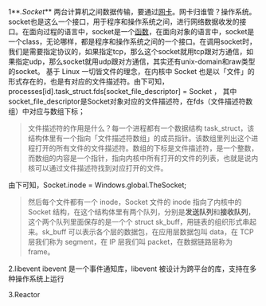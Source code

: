 1**_.Socket_**
两台计算机之间数据传输，要通过[网卡](https://www.zhihu.com/search?q=%E7%BD%91%E5%8D%A1&search_source=Entity&hybrid_search_source=Entity&hybrid_search_extra=%7B%22sourceType%22%3A%22answer%22%2C%22sourceId%22%3A1181105689%7D)。网卡归谁管？操作系统。socket也是这么一个接口，用于程序和操作系统之间，进行网络数据收发的接口。在面向过程的语言中，socket是一个[函数](https://www.zhihu.com/search?q=%E5%87%BD%E6%95%B0&search_source=Entity&hybrid_search_source=Entity&hybrid_search_extra=%7B%22sourceType%22%3A%22answer%22%2C%22sourceId%22%3A1181105689%7D)，在面向对象的语言中，socket是一个class，无论哪样，都是程序和操作系统之间的一个接口。在调用socket时，我们是需要指定协议的，如果指定tcp，那么这个socket就用tcp跟对方通信，如果指定udp，那么socket就用udp跟对方通信，其实还有unix-domain和raw类型的socket。
基于 Linux 一切皆文件的理念，在内核中 Socket 也是以「文件」的形式存在的，也是有对应的文件描述符。由下可知，processes[id].task_struct.fds[socket_file_descriptor] = Socket ， 其中socket_file_descriptor是Socket对象对应的文件描述符，在fds（文件描述符数组）中对应与数组下标；
> 文件描述符的作用是什么？每一个进程都有一个数据结构 task_struct，该结构体里有一个指向「文件描述符数组」的成员指针。该数组里列出这个进程打开的所有文件的文件描述符。数组的下标是文件描述符，是一个整数，而数组的内容是一个指针，指向内核中所有打开的文件的列表，也就是说内核可以通过文件描述符找到对应打开的文件。

由下可知，Socket.inode = Windows.global.TheSocket;
> 然后每个文件都有一个 inode，Socket 文件的 inode 指向了内核中的 Socket 结构，在这个结构体里有两个队列，分别是**发送队列**和**接收队列**，这个两个队列里面保存的是一个个 struct sk_buff，用链表的组织形式串起来。sk_buff 可以表示各个层的数据包，在应用层数据包叫 data，在 TCP 层我们称为 segment，在 IP 层我们叫 packet，在数据链路层称为 frame。



2.libevent
ibevent 是一个事件通知库，libevent 被设计为跨平台的库，支持在多种操作系统上运行

3.Reactor

